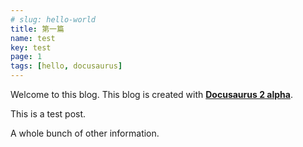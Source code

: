 ```yaml
---
# slug: hello-world
title: 第一篇
name: test
key: test
page: 1
tags: [hello, docusaurus]
---
```


Welcome to this blog. This blog is created with [**Docusaurus 2 alpha**](https://v2.docusaurus.io/).

<!--truncate-->

This is a test post.

A whole bunch of other information.
